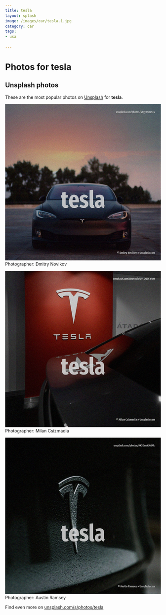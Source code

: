 ```yaml
---
title: tesla
layout: splash
image: /images/car/tesla.1.jpg
category: car
tags:
- usa

---
```

# Photos for tesla
 
## Unsplash photos
These are the most popular photos on [Unsplash](https://unsplash.com) for **tesla**.
 
![tesla](/images/car/tesla.1.jpg)
Photographer:  Dmitry Novikov
 
![tesla](/images/car/tesla.2.jpg)
Photographer:  Milan Csizmadia
 
![tesla](/images/car/tesla.3.jpg)
Photographer:  Austin Ramsey
 
Find even more on [unsplash.com/s/photos/tesla](https://unsplash.com/s/photos/tesla)
 
